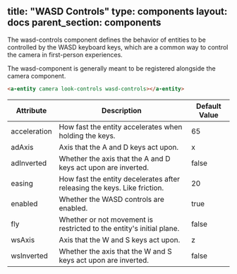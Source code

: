 title: "WASD Controls"
type: components
layout: docs
parent_section: components
---

The wasd-controls component defines the behavior of entities to be controlled
by the WASD keyboard keys, which are a common way to control the camera in
first-person experiences.

The wasd-component is generally meant to be registered alongside the camera
component.

```html
<a-entity camera look-controls wasd-controls></a-entity>
```

| Attribute    | Description                                                              | Default Value |
|--------------|--------------------------------------------------------------------------|---------------|
| acceleration | How fast the entity accelerates when holding the keys.                   | 65            |
| adAxis       | Axis that the A and D keys act upon.                                     | x             |
| adInverted   | Whether the axis that the A and D keys act upon are inverted.            | false         |
| easing       | How fast the entity decelerates after releasing the keys. Like friction. | 20            |
| enabled      | Whether the WASD controls are enabled.                                   | true          |
| fly          | Whether or not movement is restricted to the entity's initial plane.     | false         |
| wsAxis       | Axis that the W and S keys act upon.                                     | z             |
| wsInverted   | Whether the axis that the W and S keys act upon are inverted.            | false         |
